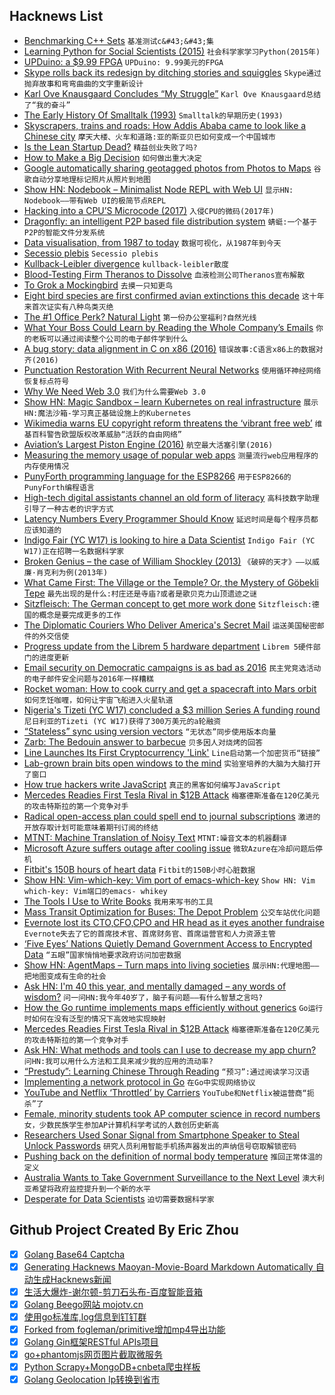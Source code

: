 ## Hacknews List


- [Benchmarking C&#43;&#43; Sets](https://constantsmatter.com/posts/cpp-benchmark-container-lookup/)  `基准测试c&#43;&#43;集`
- [Learning Python for Social Scientists (2015)](https://nealcaren.github.io/python-tutorials/)  `社会科学家学习Python(2015年)`
- [UPDuino: a $9.99 FPGA](https://tinyletter.com/jamesbowman/letters/upduino-a-9-99-fpga)  `UPDuino: 9.99美元的FPGA`
- [Skype rolls back its redesign by ditching stories and squiggles](https://techcrunch.com/2018/09/03/skype-rolls-back-its-redesign-by-ditching-stories-squiggles-and-over-the-top-color/)  `Skype通过抛弃故事和弯弯曲曲的文字重新设计`
- [Karl Ove Knausgaard Concludes “My Struggle”](https://bookforum.com/inprint/025_03/20134)  `Karl Ove Knausgaard总结了“我的奋斗”`
- [The Early History Of Smalltalk (1993)](http://worrydream.com/EarlyHistoryOfSmalltalk/)  `Smalltalk的早期历史(1993)`
- [Skyscrapers, trains and roads: How Addis Ababa came to look like a Chinese city](https://www.cnn.com/style/article/addis-ababa-china-construction-style/index.html)  `摩天大楼、火车和道路:亚的斯亚贝巴如何变成一个中国城市`
- [Is the Lean Startup Dead?](https://steveblank.com/2018/09/05/is-the-lean-startup-dead/)  `精益创业失败了吗?`
- [How to Make a Big Decision](https://www.nytimes.com/2018/09/01/opinion/sunday/how-make-big-decision.html)  `如何做出重大决定`
- [Google automatically sharing geotagged photos from Photos to Maps](https://twitter.com/lmjabreu/status/1037234756235223040)  `谷歌自动分享地理标记照片从照片到地图`
- [Show HN: Nodebook – Minimalist Node REPL with Web UI](https://github.com/netgusto/nodebook)  `显示HN: Nodebook——带有Web UI的极简节点REPL`
- [Hacking into a CPU’S Microcode (2017)](https://hackaday.com/2017/12/28/34c3-hacking-into-a-cpus-microcode/)  `入侵CPU的微码(2017年)`
- [Dragonfly: an intelligent P2P based file distribution system](https://github.com/alibaba/dragonfly)  `蜻蜓:一个基于P2P的智能文件分发系统`
- [Data visualisation, from 1987 to today](https://medium.economist.com/data-visualisation-from-1987-to-today-65d0609c6017)  `数据可视化，从1987年到今天`
- [Secessio plebis](https://en.wikipedia.org/wiki/Secessio_plebis)  `Secessio plebis`
- [Kullback-Leibler divergence](https://saru.science/tech/2018/02/15/kl-divergence-explanation.html)  `kullback-leibler散度`
- [Blood-Testing Firm Theranos to Dissolve](https://www.wsj.com/articles/blood-testing-firm-theranos-to-dissolve-1536115130)  `血液检测公司Theranos宣布解散`
- [To Grok a Mockingbird](http://raganwald.com/2018/08/30/to-grok-a-mockingbird.html)  `去摸一只知更鸟`
- [Eight bird species are first confirmed avian extinctions this decade](https://www.theguardian.com/environment/2018/sep/04/first-eight-bird-extinctions-of-the-21st-century-confirmed)  `这十年来首次证实有八种鸟类灭绝`
- [The #1 Office Perk? Natural Light](https://hbr.org/2018/09/the-1-office-perk-natural-light)  `第一份办公室福利?自然光线`
- [What Your Boss Could Learn by Reading the Whole Company’s Emails](https://www.theatlantic.com/magazine/archive/2018/09/the-secrets-in-your-inbox/565745/?single_page=true)  `你的老板可以通过阅读整个公司的电子邮件学到什么`
- [A bug story: data alignment in C on x86 (2016)](http://pzemtsov.github.io/2016/11/06/bug-story-alignment-on-x86.html)  `错误故事:C语言x86上的数据对齐(2016)`
- [Punctuation Restoration With Recurrent Neural Networks](http://community.wolfram.com/groups/-/m/t/1379001)  `使用循环神经网络恢复标点符号`
- [Why We Need Web 3.0](https://breakermag.com/why-we-need-web-3-0/)  `我们为什么需要Web 3.0`
- [Show HN: Magic Sandbox – learn Kubernetes on real infrastructure](https://magicsandbox.com)  `展示HN:魔法沙箱-学习真正基础设施上的Kubernetes`
- [Wikimedia warns EU copyright reform threatens the ‘vibrant free web’](https://techcrunch.com/2018/09/04/wikimedia-warns-eu-copyright-reform-threatens-the-vibrant-free-web/)  `维基百科警告欧盟版权改革威胁“活跃的自由网络”`
- [Aviation’s Largest Piston Engine (2016)](https://www.tested.com/tech/564279-story-aviations-largest-piston-engine/)  `航空最大活塞引擎(2016)`
- [Measuring the memory usage of popular web apps](https://github.com/dominictarr/your-web-app-is-bloated)  `测量流行web应用程序的内存使用情况`
- [PunyForth programming language for the ESP8266](https://github.com/zeroflag/punyforth)  `用于ESP8266的PunyForth编程语言`
- [High-tech digital assistants channel an old form of literacy](https://www.bloomberg.com/view/articles/2018-09-02/siri-alexa-and-oral-literacy)  `高科技数字助理引导了一种古老的识字方式`
- [Latency Numbers Every Programmer Should Know](https://people.eecs.berkeley.edu/~rcs/research/interactive_latency.html)  `延迟时间是每个程序员都应该知道的`
- [Indigo Fair (YC W17) is looking to hire a Data Scientist](item?id=17914186)  `Indigo Fair (YC W17)正在招聘一名数据科学家`
- [Broken Genius – the case of William Shockley (2013)](https://web.archive.org/web/20180905024656/https://rupensavoulian.com/2013/04/05/broken-genius-the-case-of-william-shockley/)  `《破碎的天才》——以威廉·肖克利为例(2013年)`
- [What Came First: The Village or the Temple? Or, the Mystery of Göbekli Tepe](https://bookworm.club/2018/09/sapiens/)  `最先出现的是什么:村庄还是寺庙?或者是歌贝克力山顶遗迹之谜`
- [Sitzfleisch: The German concept to get more work done](http://www.bbc.com/capital/story/20180903-to-have-sitzfleisch---its-a-professional-compliment)  `Sitzfleisch:德国的概念是要完成更多的工作`
- [The Diplomatic Couriers Who Deliver America&#39;s Secret Mail](https://www.wired.com/story/diplomatic-courier-service/)  `运送美国秘密邮件的外交信使`
- [Progress update from the Librem 5 hardware department](https://puri.sm/posts/librem5-2018-09-hardware-report/)  `Librem 5硬件部门的进度更新`
- [Email security on Democratic campaigns is as bad as 2016](https://www.washingtonpost.com/outlook/2018/09/04/im-teaching-email-security-democratic-campaigns-its-bad/)  `民主党竞选活动的电子邮件安全问题与2016年一样糟糕`
- [Rocket woman: How to cook curry and get a spacecraft into Mars orbit](https://www.bbc.com/news/stories-45374442)  `如何烹饪咖喱，如何让宇宙飞船进入火星轨道`
- [Nigeria&#39;s Tizeti (YC W17) concluded a $3 million Series A funding round](https://www.iafrikan.com/2018/09/05/tizeti-venture-capital-vc-startup-telecommunications/)  `尼日利亚的Tizeti (YC W17)获得了300万美元的a轮融资`
- [“Stateless” sync using version vectors](http://archagon.net/blog/2018/09/03/good-spirits-persisting-data-statelessly/)  `“无状态”同步使用版本向量`
- [Zarb: The Bedouin answer to barbecue](http://www.bbc.com/travel/story/20180903-zarb-the-bedouin-answer-to-barbecue)  `贝多因人对烧烤的回答`
- [Line Launches Its First Cryptocurrency &#39;Link&#39;](https://linecorp.com/en/pr/news/global/2018/20)  `Line启动第一个加密货币“链接”`
- [Lab-grown brain bits open windows to the mind](https://www.washingtonpost.com/local/lab-grown-brain-bits-open-windows-to-the-mind--and-a-maze-of-ethical-dilemmas/2018/09/02/9a76efee-a25b-11e8-83d2-70203b8d7b44_story.html)  `实验室培养的大脑为大脑打开了窗口`
- [How true hackers write JavaScript](https://news.ycombinator.com/hn.js)  `真正的黑客如何编写JavaScript`
- [Mercedes Readies First Tesla Rival in $12B Attack](https://www.bloomberg.com/news/articles/2018-09-04/mercedes-readies-first-tesla-rival-in-12-billion-attack-plan)  `梅塞德斯准备在120亿美元的攻击特斯拉的第一个竞争对手`
- [Radical open-access plan could spell end to journal subscriptions](https://www.nature.com/articles/d41586-018-06178-7)  `激进的开放存取计划可能意味着期刊订阅的终结`
- [MTNT: Machine Translation of Noisy Text](http://www.cs.cmu.edu/~pmichel1/mtnt/)  `MTNT:噪音文本的机器翻译`
- [Microsoft Azure suffers outage after cooling issue](https://www.datacenterdynamics.com/news/microsoft-azure-suffers-outage-after-cooling-issue/)  `微软Azure在冷却问题后停机`
- [Fitbit&#39;s 150B hours of heart data](https://finance.yahoo.com/news/exclusive-fitbits-150-billion-hours-heart-data-reveals-secrets-human-health-133124215.html)  `Fitbit的150B小时心脏数据`
- [Show HN: Vim-which-key: Vim port of emacs-which-key](https://github.com/liuchengxu/vim-which-key)  `Show HN: Vim which-key: Vim端口的emacs- whikey`
- [The Tools I Use to Write Books](https://thorstenball.com/blog/2018/09/04/the-tools-i-use-to-write-books/)  `我用来写书的工具`
- [Mass Transit Optimization for Buses: The Depot Problem](https://www.optibus.com/mass-transit-optimization-for-buses-the-depot-problem/)  `公交车站优化问题`
- [Evernote lost its CTO,CFO,CPO and HR head as it eyes another fundraise](https://techcrunch.com/2018/09/04/evernote-lost-its-cto-cfo-cpo-and-hr-head-in-the-last-month-as-it-eyes-another-fundraise/)  `Evernote失去了它的首席技术官、首席财务官、首席运营官和人力资源主管`
- [‘Five Eyes’ Nations Quietly Demand Government Access to Encrypted Data](https://www.nytimes.com/2018/09/04/us/politics/government-access-encrypted-data.html)  `“五眼”国家悄悄地要求政府访问加密数据`
- [Show HN: AgentMaps – Turn maps into living societies](https://github.com/noncomputable/AgentMaps)  `展示HN:代理地图——把地图变成有生命的社会`
- [Ask HN: I&#39;m 40 this year, and mentally damaged – any words of wisdom?](item?id=17918037)  `问一问HN:我今年40岁了，脑子有问题——有什么智慧之言吗?`
- [How the Go runtime implements maps efficiently without generics](https://dave.cheney.net/2018/05/29/how-the-go-runtime-implements-maps-efficiently-without-generics)  `Go运行时如何在没有泛型的情况下高效地实现映射`
- [Mercedes Readies First Tesla Rival in $12B Attack](https://www.bloomberg.com/news/articles/2018-09-04/mercedes-readies-first-tesla-rival-in-12-billion-attack-plan?srnd=premium-europe)  `梅塞德斯准备在120亿美元的攻击特斯拉的第一个竞争对手`
- [Ask HN: What methods and tools can I use to decrease my app churn?](item?id=17912910)  `问HN:我可以用什么方法和工具来减少我的应用的流动率?`
- [“Prestudy”: Learning Chinese Through Reading](http://www.kerrickstaley.com/2018/09/04/chinese-prestudy)  `“预习”:通过阅读学习汉语`
- [Implementing a network protocol in Go](https://about.sourcegraph.com/go/gophercon-2018-implementing-a-network-protocol-in-go/)  `在Go中实现网络协议`
- [YouTube and Netflix ‘Throttled’ by Carriers](https://www.bloomberg.com/news/articles/2018-09-04/youtube-and-netflix-throttled-by-carriers-research-finds)  `YouTube和Netflix被运营商“扼杀”了`
- [Female, minority students took AP computer science in record numbers](https://www.usatoday.com/story/tech/news/2018/08/27/female-minority-students-took-ap-computer-science-record-numbers/1079699002/)  `女，少数民族学生参加AP计算机科学考试的人数创历史新高`
- [Researchers Used Sonar Signal from Smartphone Speaker to Steal Unlock Passwords](https://motherboard.vice.com/en_us/article/kzyd4m/researchers-used-sonar-signal-from-a-smartphone-speaker-to-steal-unlock-passwords)  `研究人员利用智能手机扬声器发出的声纳信号窃取解锁密码`
- [Pushing back on the definition of normal body temperature](https://www.wired.com/story/98-degrees-is-a-normal-body-temperature-right-not-quite/)  `推回正常体温的定义`
- [Australia Wants to Take Government Surveillance to the Next Level](https://www.nytimes.com/2018/09/04/opinion/australia-encryptian-surveillance-bill.html)  `澳大利亚希望将政府监控提升到一个新的水平`
- [Desperate for Data Scientists](https://spectrum.ieee.org/view-from-the-valley/at-work/tech-careers/desperate-for-data-scientists)  `迫切需要数据科学家`

## Github Project Created By Eric Zhou

- [x] [Golang Base64 Captcha](https://github.com/mojocn/base64Captcha)
- [x] [Generating Hacknews Maoyan-Movie-Board Markdown Automatically 自动生成Hacknews新闻](https://github.com/dejavuzhou/md-genie)
- [x] [生活大爆炸-谢尔顿-剪刀石头布-百度智能音箱](https://github.com/mojocn/dueros-bang-game)
- [x] [Golang Beego网站 mojotv.cn](https://github.com/mojocn/www.mojotv.cn)
- [x] [使用go标准库,log信息到钉钉群](https://github.com/mojocn/dooger)
- [x] [Forked from fogleman/primitive增加mp4导出功能](https://github.com/mojocn/primitive)
- [x] [Golang Gin框架RESTful APIs项目](https://github.com/JJJJJJJerk/ezier-golang-web-api-framework)
- [x] [go+phantomjs网页图片截取微服务](https://github.com/mojocn/screen_shot)
- [x] [Python Scrapy+MongoDB+cnbeta爬虫样板](https://github.com/mojocn/scrapy_mongodb_boilerplate_cnbeta)
- [x] [Golang Geolocation Ip转换到省市](https://github.com/mojocn/ip2location)
